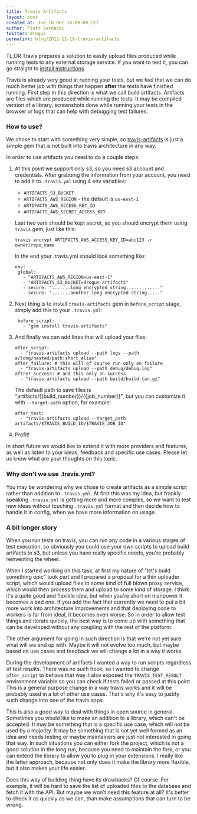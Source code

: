 ```yaml
---
title: Travis Artifacts
layout: post
created_at: Tue 18 Dec 16:00:00 CET
author: Piotr Sarnacki
twitter: drogus
permalink: blog/2012-12-18-travis-artifacts
---
```


TL;DR Travis prepares a solution to easily upload files produced while
running tests to any external storage service. If you want to test it,
you can go straight to [install instructions](#How-to-use%3F).

Travis is already very good at running your tests, but we feel that we can
do much better job with things that happen **after** the tests have
finished running. First step in this direction is what we call build artifacts.
Artifacts are files which are produced while running the tests. It may be
compiled version of a library, screenshots done while running your tests in the browser
or logs that can help with debugging test failures.

### How to use?

We chose to start with something very simple, so [travis-artifacts](https://github.com/travis-ci/travis-artifacts)
is just a simple gem that is not built into travis architecture in any way.

In order to use artifacts you need to do a couple steps:

1. At this point we support only s3, so you need s3 account and credentials. After grabbing the
   information from your account, you need to add it to `.travis.yml` using 4 env variables:

   - `ARTIFACTS_S3_BUCKET`
   - `ARTIFACTS_AWS_REGION` - the default is `us-east-1`
   - `ARTIFACTS_AWS_ACCESS_KEY_ID`
   - `ARTIFACTS_AWS_SECRET_ACCESS_KEY`

   Last two vars should be kept secret, so you should encrypt them using `travis` gem, just like this:

       travis encrypt ARTIFACTS_AWS_ACCESS_KEY_ID=abc123 -r owner/repo_name

   In the end your .travis.yml should look something like:

       env:
        global:
          - "ARTIFACTS_AWS_REGION=us-east-1"
          - "ARTIFACTS_S3_BUCKET=drogus-artifacts"
          - secure: ".......long encrypted string............."
          - secure: ".......another long encrypted string....."

2. Next thing is to install `travis-artifacts` gem in `before_script` stage,
   simply add this to your `.travis.yml`:

        before_script:
          - "gem install travis-artifacts"

3. And finally we can add lines that will upload your files:

       after_script:
         - "travis-artifacts upload --path logs --path a/long/nested/path:short_alias"
       after_failure: # this will of course run only on failure
         - "travis-artifacts upload --path debug/debug.log"
       aftrer_success: # and this only on success
         - "travis-artifacts upload --path build/build.tar.gz"

   The default path to save files is "artifacts/{{build_number}}/{{job_number}}",
   but you can customize it with `--target-path` option, for example:

       after_test:
         - "travis-artifacts upload --target_path artifacts/$TRAVIS_BUILD_ID/$TRAVIS_JOB_ID"

4. Profit!

In short future we would like to extend it with more providers and features, as well
as listen to your ideas, feedback and specific use cases. Please let us know what are
your thoughts on this topic.

### Why don't we use .travis.yml?

You may be wondering why we chose to create artifacts as a simple script rather than
addition to `.travis.yml`. At first this was my idea, but frankly speaking `.travis.yml`
is getting more and more complex, so we want to test new ideas without touching `.travis.yml`
format and then decide how to handle it in config, when we have more information on usage.

### A bit longer story

When you run tests on travis, you can run any code in a various stages of test
execution, so obviously you could use your own scripts to upload build artifacts
to s3, but unless you have really specific needs, you're probably reinventing the wheel.

When I started working on this task, at first my nature of "let's build something
epic" took part and I prepared a proposal for a thin uploader script, which would
upload files to some kind of full blown proxy service, which would then process them
and upload to some kind of storage. I think it's a quite good and
flexible idea, but when you're short on manpower it becomes a bad one. If you add
the fact that currently we need to put a bit more work into architecture
improvements and that deploying code to workers is far from ideal, it becomes
even worse. So in order to allow test things and iterate quickly, the best way
is to come up with something that can be developed without any coupling
with the rest of the platform.

The other argument for going in such direction is that we're not yet sure what will
we end up with. Maybe it will not evolve too much, but maybe based on use cases and
feedback we will change a lot in a way it works.

During the development of artifacts I wanted a way to run scripts regardless of test results.
There was no such hook, so I wanted to change `after_script` to behave that way.
I also exposed the `TRAVIS_TEST_RESULT` environment variable so you can check if tests failed
or passed at this point. This is a general purpose change in a way travis works and it will
be probably used in a lot of other use cases. That's why it's easy to justify such change
into one of the travis apps.

This is also a good way to deal with things in open source in general. Sometimes you would
like to make an addition to a library, which can't be accepted. It may be something that
is a specific use case, which will not be used by a majority. It may be something that
is not yet well formed as an idea and needs testing or maybe maintainers are just not
interested in going that way. In such situations you can either fork the project, which
is not a good solution in the long run, because you need to maintain the fork, or you can extend
the library to allow you to plug in your extensions. I really like the latter approach, because
not only does it make the library more flexible, but it also makes your life easier.

Does this way of building thing have its drawbacks? Of course. For example, it will be hard
to save the list of uploaded files to the database and fetch it with the API. But maybe we won't
need this feature at all? It's better to check it as quickly as we can, than make assumptions
that can turn to be wrong.

